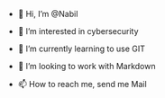 - 👋 Hi, I’m @Nabil
- 👀 I’m interested in cybersecurity
- 🌱 I’m currently learning  to use GIT
- 💞️ I’m looking to work with Markdown


- 📫 How to reach me, send me Mail 
<!---
Nabil is a ✨ special ✨ repository because its `README.md` (this file) appears on your GitHub profile.
You can click the Preview link to take a look at your changes.
--->
